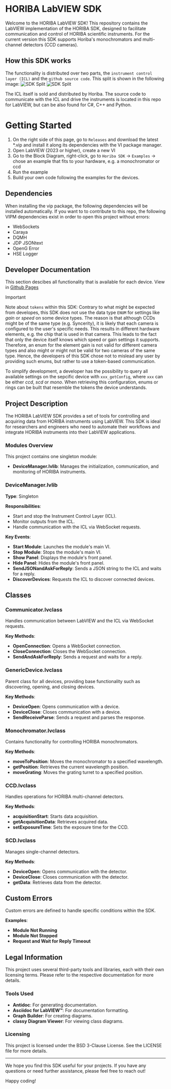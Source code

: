 # HORIBA LabVIEW SDK

Welcome to the HORIBA LabVIEW SDK! This repository contains the LabVIEW implementation of the HORIBA SDK, designed to facilitate communication and control of HORIBA scientific instruments. For the current version this SDK supports Horiba's monochromators and multi-channel detectors (CCD cameras).

## How this SDK works
The functionality is distributed over two parts, the `instrument control layer (ICL)` and the `github source code`. This split is shown in the following image:
![SDK Split](docs/SDK_Overview_Dark.png#gh-dark-mode-only "SDK Split")
![SDK Split](docs/SDK_Overview_Dark.png#gh-light-mode-only "SDK Split")

The ICL itself is sold and distributed by Horiba. The source code to communicate with the ICL and drive the instruments is located in this repo for LabVIEW, but can be also found for C#, C++ and Python.

# Getting Started
1. On the right side of this page, go to `Releases` and download the latest *.vip and install it along its dependencies with the VI package manager.
2. Open LabVIEW (2023 or higher), create a new VI
3. Go to the Block Diagram, right-click, go to `Horiba SDK` -> `Examples` -> chose an example that fits to your hardware, e.g. a monochromator or ccd
4. Run the example
5. Build your own code following the examples for the devices.

## Dependencies
When installing the vip package, the following dependencies will be installed automatically. If you want to to contribute to this repo, the following VIPM dependencies exist in order to open this project without errors:
- WebSockets
- Caraya
- DQMH
- JDP JSONtext
- OpenG Error
- HSE Logger

## Developer Documentation
This section descibes all functionality that is available for each device.
View in [Github Pages](https://horibaezspecsdk.github.io/labview-sdk/)

> [!IMPORTANT]  
> Note about `tokens` within this SDK:
> Contrary to what might be expected from developes, this SDK does not use the data type `ENUM` for settings like *gain* or *speed* on some device types. The reason is that although CCDs might be of the same type (e.g. Syncerity), it is likely that each camera is configured to the user's specific needs. This results in different hardware elements, e.g. the chip that is used in that camera. This leads to the fact that only the device itself knows which speed or gain settings it supports. Therefore, an enum for the element gain is not valid for different camera types and also might or might not be valid for two cameras of the same type. Hence, the developers of this SDK chose not to mislead any user by providing such enums, but rather to use a token-based communication.
>
> To simplify development, a developer has the possibility to query all available settings on the sepcific device with `xxx_getConfig`, where `xxx` can be either *ccd*, *scd* or *mono*. When retrieving this configuration, enums or rings can be built that resemble the tokens the device understands.



## Project Description

The HORIBA LabVIEW SDK provides a set of tools for controlling and acquiring data from HORIBA instruments using LabVIEW. This SDK is ideal for researchers and engineers who need to automate their workflows and integrate HORIBA instruments into their LabVIEW applications.

### Modules Overview

This project contains one singleton module:
- **DeviceManager.lvlib**: Manages the initialization, communication, and monitoring of HORIBA instruments.

### DeviceManager.lvlib

**Type**: Singleton

**Responsibilities**:
- Start and stop the Instrument Control Layer (ICL).
- Monitor outputs from the ICL.
- Handle communication with the ICL via WebSocket requests.

**Key Events**:
- **Start Module**: Launches the module's main VI.
- **Stop Module**: Stops the module's main VI.
- **Show Panel**: Displays the module's front panel.
- **Hide Panel**: Hides the module's front panel.
- **SendJSONandAskForReply**: Sends a JSON string to the ICL and waits for a reply.
- **DiscoverDevices**: Requests the ICL to discover connected devices.

## Classes

### Communicator.lvclass

Handles communication between LabVIEW and the ICL via WebSocket requests.

**Key Methods**:
- **OpenConnection**: Opens a WebSocket connection.
- **CloseConnection**: Closes the WebSocket connection.
- **SendAndAskForReply**: Sends a request and waits for a reply.

### GenericDevice.lvclass

Parent class for all devices, providing base functionality such as discovering, opening, and closing devices.

**Key Methods**:
- **DeviceOpen**: Opens communication with a device.
- **DeviceClose**: Closes communication with a device.
- **SendReceiveParse**: Sends a request and parses the response.

### Monochromator.lvclass

Contains functionality for controlling HORIBA monochromators.

**Key Methods**:
- **moveToPosition**: Moves the monochromator to a specified wavelength.
- **getPosition**: Retrieves the current wavelength position.
- **moveGrating**: Moves the grating turret to a specified position.

### CCD.lvclass

Handles operations for HORIBA multi-channel detectors.

**Key Methods**:
- **acquisitionStart**: Starts data acquisition.
- **getAcquisitionData**: Retrieves acquired data.
- **setExposureTime**: Sets the exposure time for the CCD.

### SCD.lvclass

Manages single-channel detectors.

**Key Methods**:
- **DeviceOpen**: Opens communication with the detector.
- **DeviceClose**: Closes communication with the detector.
- **getData**: Retrieves data from the detector.

## Custom Errors

Custom errors are defined to handle specific conditions within the SDK.

**Examples**:
- **Module Not Running**
- **Module Not Stopped**
- **Request and Wait for Reply Timeout**

## Legal Information

This project uses several third-party tools and libraries, each with their own licensing terms. Please refer to the respective documentation for more details.

### Tools Used

- **Antidoc**: For generating documentation.
- **Asciidoc for LabVIEW™**: For documentation formatting.
- **Graph Builder**: For creating diagrams.
- **classy Diagram Viewer**: For viewing class diagrams.

### Licensing

This project is licensed under the BSD 3-Clause License. See the LICENSE file for more details.

---

We hope you find this SDK useful for your projects. If you have any questions or need further assistance, please feel free to reach out!

Happy coding!